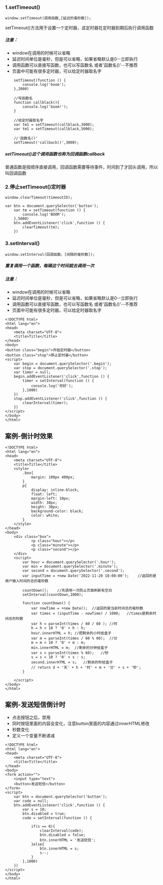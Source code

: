 ### 1.setTimeout()

```
window.setTimeout(调用函数,[延迟的毫秒数]);
```

setTimeout()方法用于设置一个定时器，该定时器在定时器到期后执行调用函数

##### 注意：

-   window在调用的时候可以省略
-   延迟时间单位是毫秒，但是可以省略，如果省略默认是0--立即执行
-   调用函数可以直接写函数，也可以写函数名 或者'函数名()'--不推荐
-   页面中可能有很多定时器，可以给定时器取名字

```
	setTimeout(function () {
        console.log('boom');
    },2000)
    
    //写函数名
    function callblack(){
    	console.log('boom!');
    }
    
    //给定时器取名字
    var tm1 = setTimeout(callblack,3000);
    var tm1 = setTimeout(callblack,5000);
    
    //'函数名()'
    setTimeout('callback()',3000);
```

##### setTimeout()这个调用函数也称为回调函数callback

普通函数是按顺序直接调用，回调函数需要等待事件，时间到了才回头调用，所以叫回调函数

### 2.停止setTimeout()定时器

```
window.clearTimeout(timeoutID);
```

```
var btn = document.querySelector('button');
	var tm = setTimeout(function () {
        console.log('BOOM');
    },5000)
	btn.addEventListener('click',function () {
		clearTimeout(tm);
    })
```



### 3.setInterval()

```
window.setInterval(回调函数，[间隔的毫秒数]);
```

##### 重复调用一个函数，每隔这个时间就去调用一次

##### 注意：

-   window在调用的时候可以省略
-   延迟时间单位是毫秒，但是可以省略，如果省略默认是0--立即执行
-   调用函数可以直接写函数，也可以写函数名 或者'函数名()'--不推荐
-   页面中可能有很多定时器，可以给定时器取名字

```
<!DOCTYPE html>
<html lang="en">
<head>
	<meta charset="UTF-8">
	<title>Title</title>
</head>
<body>
<button class="begin">开始定时器</button>
<button class="stop">停止定时器</button>
<script>
	var begin = document.querySelector('.begin');
	var stop = document.querySelector('.stop');
	var timer = null;
	begin.addEventListener('click',function () {
		timer = setInterval(function () {
            console.log('你好');
        },1000)
    })
	stop.addEventListener('click',function () {
		clearInterval(timer);
    })
</script>
</body>
</html>
```



## 案例-倒计时效果

```
<!DOCTYPE html>
<html lang="en">
<head>
	<meta charset="UTF-8">
	<title>Title</title>
	<style>
		.box{
			margin: 100px 400px;
		}
		p{
			display: inline-block;
			float: left;
			margin-left: 10px;
			width: 30px;
			height: 30px;
			background-color: black;
			color: white;
		}
	</style>
</head>
<body>
	<div class="box">
			<p class="hour"></p>
			<p class="minute"></p>
			<p class="second"></p>
	</div>
	<script>
		var hour = document.querySelector('.hour');
		var min = document.querySelector('.minute');
		var second = document.querySelector('.second');
        var inputTime = +new Date('2022-11-20 18:00:00');    //返回的是用户输入时间的总的毫秒数

        countDown();    //先调用一次防止页面刷新有空白
		setInterval(countDown,1000);
		
        function countDown() {
			var nowTime = +new Date();  //返回的是当前时间总的毫秒数
			var times = (inputTime - nowTime) / 1000;   //times是剩余时间总的秒数
			var h = parseInt(times / 60 / 60 ); //时
			h = h < 10 ? '0' + h : h;
			hour.innerHTML = h; //把剩余的小时给盒子
			var m = parseInt(times / 60 % 60);  //分
			m = m < 10 ? '0' + m : m;
			min.innerHTML = m;  //剩余的分钟给盒子
			var s = parseInt(times % 60);   //秒
			s = s < 10 ? '0' + s : s;
			second.innerHTML = s;   //剩余的秒给盒子
			// return d + '天' + h + '时' + m + '分' + s + '秒';
        }
        
	</script>
</body>
</html>
```

## 案例-发送短信倒计时

-   点击按钮之后，禁用
-   同时按钮里面的内容会变化，注意button里面的内容通过innerHTML修改
-   秒数变化
-   定义一个变量不断递减

```
<!DOCTYPE html>
<html lang="en">
<head>
	<meta charset="UTF-8">
	<title>Title</title>
</head>
<body>
<form action="">
	<input type="text">
	<button>发送短信</button>
</form>
<script>
	var btn = document.querySelector('button');
	var code = null;
	btn.addEventListener('click',function () {
        var s = 10;
        btn.disabled = true;
		code = setInterval(function () {
            
            if(s == 0){
                clearInterval(code);
                btn.disabled = false;
                btn.innerHTML = '发送短信';
			}else{
                btn.innerHTML = s;
                s--;
            }
        },1000)
    })
</script>
</body>
</html>
```

